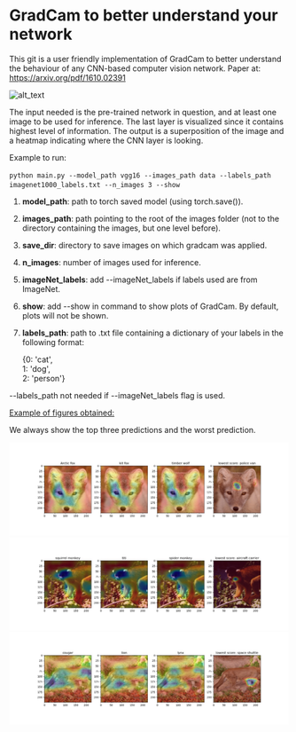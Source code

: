 # GradCam to better understand your network
This git is a user friendly implementation of GradCam to better understand the behaviour of any CNN-based computer vision network.
Paper at: https://arxiv.org/pdf/1610.02391

![alt_text](https://upload-images.jianshu.io/upload_images/415974-0147c44dcfb8cc1c.jpg)


The input needed is the pre-trained network in question, and at least one image to be used for inference. The last layer is visualized since it contains highest level of information.
The output is a superposition of the image and a heatmap indicating where the CNN layer is looking.


Example to run:

`python main.py --model_path vgg16 --images_path data --labels_path imagenet1000_labels.txt --n_images 3 --show`

1. **model_path**: path to torch saved model (using torch.save()).
2. **images_path**: path pointing to the root of the images folder (not to the directory containing the images, but one level before).
3. **save_dir**: directory to save images on which gradcam was applied.
4. **n_images**: number of images used for inference.
5. **imageNet_labels**: add --imageNet_labels if labels used are from ImageNet.
6. **show**: add --show in command to show plots of GradCam. By default, plots will not be shown.
6. **labels_path**: path to .txt file containing a dictionary of your labels in the following format:

    {0: 'cat',                        
     1: 'dog',                        
     2: 'person'}
 
 --labels_path not needed if --imageNet_labels flag is used.
 
 <ins>Example of figures obtained:</ins>

 We always show the top three predictions and the worst prediction.
 
 ![alt_text](results/image6.jpg)
 ![alt_text](results/image19.jpg)
 ![alt_text](results/image14.jpg)


